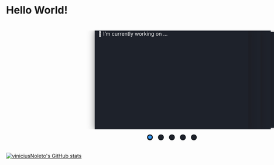 <link rel="stylesheet" href="https://cdnjs.cloudflare.com/ajax/libs/font-awesome/4.7.0/css/font-awesome.min.css">

<style>
    

    
    div.conteiner-carousel {
    display: grid;
    grid-template-rows: 270px 30px;
    grid-template-columns: 1fr 30px 30px 30px 30px 30px 1fr;
    align-items: end;
    justify-items: center;
    
    padding: 20px 0px;
    }

    div#carousel {
    grid-row: 1;
    grid-column: 1 / 8;
    width: 90vw;
    height: 270px;

    padding: 0px 20px;

    display: flex;
    align-items: center;
    justify-content: center;
    overflow: hidden;
    transform-style: preserve-3d;
    perspective: 300px;
    }

    div.carousel-item {
    position: absolute;
    width: 400px;
    height: 270px;

    padding: 10px;

    color: rgba(0, 0, 0, 0);
    background-color: rgb(30, 34, 43);
    box-shadow: 10px 0px 18px -8px rgba(31, 20, 20, 0.4),-10px 0px 18px -8px rgba(0,0,0,0.4);

    transition: all 0.4s ease-out;

    --r: calc(var(--position) - var(--offset));
    --abs: max(calc(var(--r) * -1), var(--r));
    
    transform: rotateY(calc(-2deg * var(--r)))
        translateX(calc(-40px * var(--r)));
    z-index: calc((var(--position) - var(--abs)));
    }

    div.carousel-item:hover {
    color: whitesmoke;
    }

    div.carousel-item:nth-of-type(1) {
    --offset: 1;
    }
    div.carousel-item:nth-of-type(2) {
    --offset: 2;
    }
    div.carousel-item:nth-of-type(3) {
    --offset: 3;
    }
    div.carousel-item:nth-of-type(4) {
    --offset: 4;
    }
    div.carousel-item:nth-of-type(5) {
    --offset: 5;
    }


    input:nth-of-type(1) {
    grid-column: 2;
    grid-row: 2;
    }
    input:nth-of-type(1):checked ~ div#carousel {
    --position: 1;
    }
    input:nth-of-type(1):checked ~ div#carousel > div.carousel-item:nth-of-type(1) {
    color: whitesmoke;
    }

    input:nth-of-type(2) {
    grid-column: 3;
    grid-row: 2;
    }
    input:nth-of-type(2):checked ~ div#carousel {
    --position: 2;
    }
    input:nth-of-type(2):checked ~ div#carousel > div.carousel-item:nth-of-type(2) {
    color: whitesmoke;
    }

    input:nth-of-type(3) {
    grid-column: 4;
    grid-row: 2;
    }
    input:nth-of-type(3):checked ~ div#carousel {
    --position: 3;
    }
    input:nth-of-type(3):checked ~ div#carousel > div.carousel-item:nth-of-type(3) {
    color: whitesmoke;
    }

    input:nth-of-type(4) {
    grid-column: 5;
    grid-row: 2;
    }
    input:nth-of-type(4):checked ~ div#carousel {
    --position: 4;
    }
    input:nth-of-type(4):checked ~ div#carousel > div.carousel-item:nth-of-type(4) {
    color: whitesmoke;
    }

    input:nth-of-type(5) {
    grid-column: 6;
    grid-row: 2;
    }
    input:nth-of-type(5):checked ~ div#carousel {
    --position: 5;
    }
    input:nth-of-type(5):checked ~ div#carousel > div.carousel-item:nth-of-type(5) {
    color: whitesmoke;
    }

    input[type="radio"] {
    -webkit-appearance: none;
    appearance: none;
    background-color: rgb(30, 34, 43);

    font: inherit;
    width: 1.15em;
    height: 1.15em;
    border: 0.15em solid rgba(15, 18, 22, 0.5);
    border-radius: 50%;

    display: grid;
    place-content: center;
    }

    input[type="radio"]:hover {
    transition: 120ms ease-out;
    outline: max(2px, 0.15em) solid rgb(15, 18, 22);
    outline-offset: max(2px, 0.15em);
    }

    input[type="radio"]::before {
    content: "";
    width: 0.65em;
    height: 0.65em;
    border-radius: 50%;
    transform: scale(0);
    transition: 120ms ease-in-out;
    box-shadow: inset 1em 1em #3098f8;
    }

    input[type="radio"]:checked::before {
    transform: scale(1);
    }
</style>

# Hello World! 

<section class="top-cards-cards">
    <div class="conteiner-carousel">
        <input type="radio" name="carousel" checked/>
        <input type="radio" name="carousel"/>
        <input type="radio" name="carousel"/>
        <input type="radio" name="carousel"/>
        <input type="radio" name="carousel"/>
        <div id="carousel">
            <div class="carousel-item">
                🔭 I’m currently working on ...
            </div>
            <div class="carousel-item">
                🌱 I’m currently learning ...
            </div>
            <div class="carousel-item">
                👯 I’m looking to collaborate on ...
            </div>
            <div class="carousel-item">
                🤔 I’m looking for help with ...
            </div>
            <div class="carousel-item">
                💬 Ask me about ...
            </div>
        <div>
    </div>
</section>

[![viniciusNoleto's GitHub stats](https://github-readme-stats.vercel.app/api?username=viniciusNoleto)](https://github.com/viniciusNoleto/github-readme-stats)

<div class="social-media">
    <a href="https://www.instagram.com/noletovini/" class="fa fa-instagram"
    target="_blank" rel="noopener noreferrer" style="color:#f0335c;"></a>
</div>
<div class="social-media">
    <a href="https://www.instagram.com/noletovini/" class="fa fa-linkedin"  target="_blank" rel="noopener noreferrer" style="color:#184fa3;"></a>
</div>
